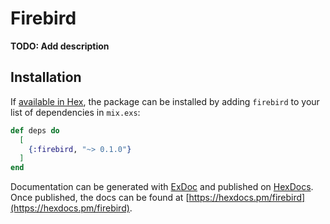 # Firebird

**TODO: Add description**

## Installation

If [available in Hex](https://hex.pm/docs/publish), the package can be installed
by adding `firebird` to your list of dependencies in `mix.exs`:

```elixir
def deps do
  [
    {:firebird, "~> 0.1.0"}
  ]
end
```

Documentation can be generated with [ExDoc](https://github.com/elixir-lang/ex_doc)
and published on [HexDocs](https://hexdocs.pm). Once published, the docs can
be found at [https://hexdocs.pm/firebird](https://hexdocs.pm/firebird).

